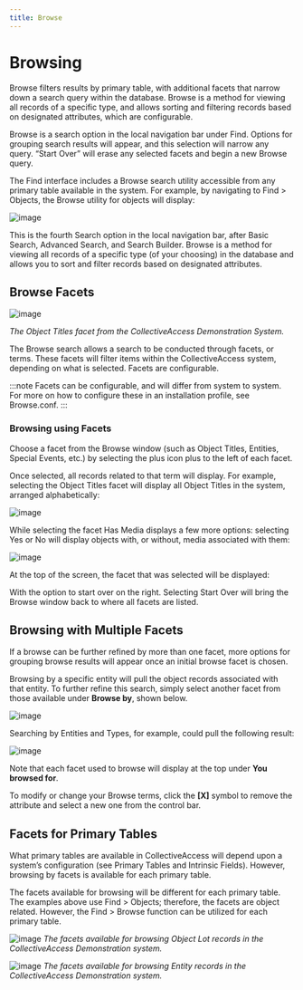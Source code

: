 ```yaml
---
title: Browse
---
```


# Browsing

Browse filters results by primary table, with additional facets that narrow down a search query within the database. Browse is a method for viewing all records of a specific type, and allows sorting and filtering records based on designated attributes, which are configurable.

Browse is a search option in the local navigation bar under Find. Options for grouping search results will appear, and this selection will narrow any query. “Start Over” will erase any selected facets and begin a new Browse query.

The Find interface includes a Browse search utility accessible from any primary table available in the system. For example, by navigating to Find > Objects, the Browse utility for objects will display:

![image](/providence/img/browse_1.png)

This is the fourth Search option in the local navigation bar, after Basic Search, Advanced Search, and Search Builder. Browse is a method for viewing all records of a specific type (of your choosing) in the database and allows you to sort and filter records based on designated attributes.


## Browse Facets

![image](/providence/img/facet.png)

*The Object Titles facet from the CollectiveAccess Demonstration System.*

The Browse search allows a search to be conducted through facets, or terms. These facets will filter items within the CollectiveAccess system, depending on what is selected. Facets are configurable. 

:::note
Facets can be configurable, and will differ from system to system. For more on how to configure these in an installation profile, see Browse.conf.
:::

### Browsing using Facets

Choose a facet from the Browse window (such as Object Titles, Entities, Special Events, etc.) by selecting the plus icon plus to the left of each facet.

Once selected, all records related to that term will display. For example, selecting the Object Titles facet will display all Object Titles in the system, arranged alphabetically:

![image](/providence/img/browse_4-2.png)

While selecting the facet Has Media displays a few more options: selecting Yes or No will display objects with, or without, media associated with them:

![image](/providence/img/browse_2.png)

At the top of the screen, the facet that was selected will be displayed:

With the option to start over on the right. Selecting Start Over will bring the Browse window back to where all facets are listed.

## Browsing with Multiple Facets

If a browse can be further refined by more than one facet, more options for grouping browse results will appear once an initial browse facet is chosen.

Browsing by a specific entity will pull the object records associated with that entity. To further refine this search, simply select another facet from those available under **Browse by**, shown below.

![image](/providence/img/browse_6.png)

Searching by Entities and Types, for example, could pull the following result:

![image](/providence/img/browse_7.png)

Note that each facet used to browse will display at the top under **You browsed for**.

To modify or change your Browse terms, click the **[X]** symbol to remove the attribute and select a new one from the control bar.

## Facets for Primary Tables

What primary tables are available in CollectiveAccess will depend upon a system’s configuration (see Primary Tables and Intrinsic Fields). However, browsing by facets is available for each primary table.

The facets available for browsing will be different for each primary table. The examples above use Find > Objects; therefore, the facets are object related. However, the Find > Browse function can be utilized for each primary table.

![image](/providence/img/browse_8.png)
*The facets available for browsing Object Lot records in the CollectiveAccess Demonstration system.*

![image](/providence/img/browse_9.png)
*The facets available for browsing Entity records in the CollectiveAccess Demonstration system.*
